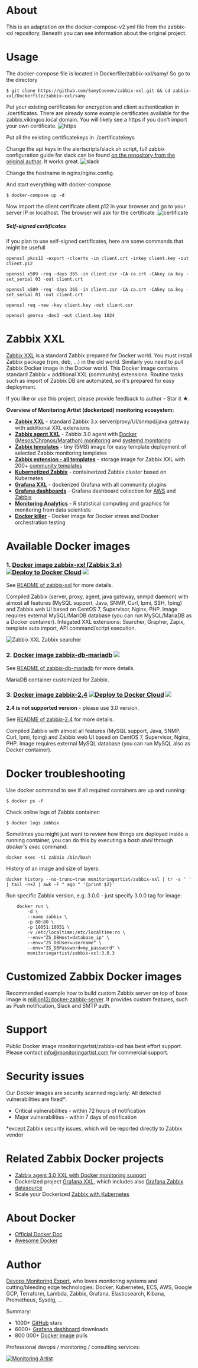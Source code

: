 # About
This is an adaptation on the docker-compose-v2.yml file from the zabbix-xxl repository. Beneath you can see information about the original project.

# Usage
The docker-compose file is located in Dockerfile/zabbix-xxl/samy/
So go to the directory
```
$ git clone https://github.com/SamyCoenen/zabbix-xxl.git && cd zabbix-xxl/Dockerfile/zabbix-xxl/samy
```

Put your existing certificates for encryption and client authentication in ./certificates. There are already some example certificates available for the zabbix.vikingco.local domain.
You will likely see a https if you don't import your own certificate. ![https](resources/Screenshot_https.png)

Put all the existing certificatekeys in ./certificatekeys


Change the api keys in the alertscripts/slack.sh script, full zabbix configuration guide for slack can be found [on the repository from the original author](https://github.com/ericoc/zabbix-slack-alertscript).
It works great. ![slack](resources/Screenshot_slack.png)

Change the hostname in nginx/nginx.config.

And start everything with docker-compose
```
$ docker-compose up -d
```

Now import the client certificate client.p12 in your browser and go to your server IP or localhost.
The browser will ask for the certificate .![certificate](resources/Screenshot_client_certificate.png)



##### Self-signed certificates
If you plan to use self-signed certificates, here are some commands that might be usefull

```
openssl pkcs12 -export -clcerts -in client.crt -inkey client.key -out client.p12

openssl x509 -req -days 365 -in client.csr -CA ca.crt -CAkey ca.key -set_serial 03 -out client.crt

openssl x509 -req -days 365 -in client.csr -CA ca.crt -CAkey ca.key -set_serial 01 -out client.crt

openssl req -new -key client.key -out client.csr

openssl genrsa -des3 -out client.key 1024
```

Zabbix XXL
==========

[Zabbix XXL](https://github.com/monitoringartist/zabbix-server-xxl-docker) is a standard Zabbix prepared for Docker world. You must install Zabbix package (rpm, deb, ...) in the old world. Similarly you need to pull Zabbix Docker image in the Docker world. This Docker image contains standard Zabbix + additional XXL (community) extensions. Routine tasks such as import of Zabbix DB are automated, so it's prepared for easy deployment.

If you like or use this project, please provide feedback to author - Star it ★.

**Overview of Monitoring Artist (dockerized) monitoring ecosystem:**

- **[Zabbix XXL](https://hub.docker.com/r/monitoringartist/zabbix-xxl/)** - standard Zabbix 3.x server/proxy/UI/snmpd/java gateway with additional XXL extensions
- **[Zabbix agent XXL](https://hub.docker.com/r/monitoringartist/zabbix-agent-xxl-limited/)** - Zabbix 3.0 agent with [Docker (Mesos/Chronos/Marathon) monitoring](https://github.com/monitoringartist/zabbix-docker-monitoring) and [systemd monitoring](https://github.com/monitoringartist/zabbix-systemd-monitoring)
- **[Zabbix templates](https://hub.docker.com/r/monitoringartist/zabbix-templates/)** - tiny (5MB) image for easy template deployment of selected Zabbix monitoring templates
- **[Zabbix extension - all templates](https://hub.docker.com/r/monitoringartist/zabbix-ext-all-templates/)** - storage image for Zabbix XXL with 200+ [community templates](https://github.com/monitoringartist/zabbix-community-repos)
- **[Kubernetized Zabbix](https://github.com/monitoringartist/kubernetes-zabbix)** - containerized Zabbix cluster based on Kubernetes
- **[Grafana XXL](https://hub.docker.com/r/monitoringartist/grafana-xxl/)** - dockerized Grafana with all community plugins
- **[Grafana dashboards](https://grafana.net/monitoringartist)** - Grafana dashboard collection for [AWS](https://github.com/monitoringartist/grafana-aws-cloudwatch-dashboards) and [Zabbix](https://github.com/monitoringartist/grafana-zabbix-dashboards)
- **[Monitoring Analytics](https://hub.docker.com/r/monitoringartist/monitoring-analytics/)** - R statistical computing and graphics for monitoring from data scientists
- **[Docker killer](https://hub.docker.com/r/monitoringartist/docker-killer/)** - Docker image for Docker stress and Docker orchestration testing

Available Docker images
=======================

### 1. [Docker image zabbix-xxl (Zabbix 3.x)](https://hub.docker.com/r/monitoringartist/zabbix-xxl/) [![Deploy to Docker Cloud](https://files.cloud.docker.com/images/deploy-to-dockercloud.svg)](https://cloud.docker.com/stack/deploy/?repo=https://github.com/monitoringartist/zabbix-xxl/tree/master/Dockerfile/zabbix-xxl/) [![](https://badge.imagelayers.io/monitoringartist/zabbix-xxl:latest.svg)](https://imagelayers.io/?images=monitoringartist/zabbix-xxl:latest)

See [README of zabbix-xxl](https://github.com/monitoringartist/zabbix-xxl/tree/master/Dockerfile/zabbix-xxl) for more details.

Compiled Zabbix (server, proxy, agent, java gateway, snmpd daemon) with almost all features (MySQL support, Java, SNMP, Curl, Ipmi, SSH, fping) and Zabbix web UI based on CentOS 7, Supervisor, Nginx, PHP. Image requires external MySQL/MariDB database (you can run MySQL/MariaDB as a Docker container). Integated XXL extensions: Searcher, Grapher, Zapix, template auto import, API command/script execution.

![Zabbix XXL Zabbix searcher](https://raw.githubusercontent.com/monitoringartist/zabbix-xxl/master/doc/zabbix-3.0-xxl-zabbix-searcher.png)

### 2. [Docker image zabbix-db-mariadb](https://registry.hub.docker.com/u/monitoringartist/zabbix-db-mariadb/) [![](https://badge.imagelayers.io/monitoringartist/zabbix-db-mariadb:latest.svg)](https://imagelayers.io/?images=monitoringartist/zabbix-db-mariadb:latest)

See [README of zabbix-db-mariadb](https://github.com/monitoringartist/zabbix-xxl/tree/master/Dockerfile/zabbix-db-mariadb)
for more details.

MariaDB container customized for Zabbix.

### 3. [Docker image zabbix-2.4](https://registry.hub.docker.com/u/monitoringartist/zabbix-2.4/) [![Deploy to Docker Cloud](https://files.cloud.docker.com/images/deploy-to-dockercloud.svg)](https://cloud.docker.com/stack/deploy/?repo=https://github.com/monitoringartist/zabbix-xxl/tree/master/Dockerfile/zabbix-2.4/) [![](https://badge.imagelayers.io/monitoringartist/zabbix-2.4:latest.svg)](https://imagelayers.io/?images=monitoringartist/zabbix-2.4:latest)

**2.4 is not supported version** - please use 3.0 version.

See [README of zabbix-2.4](https://github.com/monitoringartist/zabbix-xxl/tree/master/Dockerfile/zabbix-2.4)
for more details.

Compiled Zabbix with almost all features (MySQL support, Java, SNMP,
Curl, Ipmi, fping) and Zabbix web UI based on CentOS 7, Supervisor, Nginx, PHP.
Image requires external MySQL database (you can run MySQL also as Docker
container).

Docker troubleshooting
======================

Use docker command to see if all required containers are up and running:
```
$ docker ps -f
```

Check online logs of Zabbix container:
```
$ docker logs zabbix
```

Sometimes you might just want to review how things are deployed inside a running
 container, you can do this by executing a _bash shell_ through _docker's
 exec_ command:
```
docker exec -ti zabbix /bin/bash
```

History of an image and size of layers:
```
docker history --no-trunc=true monitoringartist/zabbix-xxl | tr -s ' ' | tail -n+2 | awk -F " ago " '{print $2}'
```

Run specific Zabbix version, e.g. 3.0.0 - just specify 3.0.0 tag for image:
```
	docker run \
		-d \
		--name zabbix \
		-p 80:80 \
		-p 10051:10051 \
    	-v /etc/localtime:/etc/localtime:ro \
		--env="ZS_DBHost=database_ip" \
		--env="ZS_DBUser=username" \
		--env="ZS_DBPassword=my_password" \
		monitoringartist/zabbix-xxl:3.0.3
```

Customized Zabbix Docker images
===============================

Recommended example how to build custom Zabbix server on top of base image is
[million12/docker-zabbix-server](https://github.com/million12/docker-zabbix-server).
It provides custom features, such as Push notification, Slack and SMTP auth.

Support
=======

Public Docker image monitoringartist/zabbix-xxl has best effort support.
Please contact info@monitoringartist.com for commercial support.

Security issues
===============

Our Docker images are security scanned regularly. All detected vulnerabilities are fixed*:

- Critical vulnerabilities - within 72 hours of notification
- Major vulnerabilities - within 7 days of notification

*except Zabbix security issues, which will be reported directly to Zabbix vendor  

Related Zabbix Docker projects
==============================

* [Zabbix agent 3.0 XXL with Docker monitoring support](https://github.com/monitoringartist/zabbix-agent-xxl)
* Dockerized project [Grafana XXL](https://github.com/monitoringartist/grafana-xxl), which includes also [Grafana Zabbix datasource](https://github.com/alexanderzobnin/grafana-zabbix)
* Scale your Dockerized [Zabbix with Kubernetes](https://github.com/monitoringartist/kubernetes-zabbix)

About Docker
============

* [Official Docker Doc](https://docs.docker.com/)
* [Awesome Docker](http://veggiemonk.github.io/awesome-docker/)

# Author

[Devops Monitoring Expert](http://www.jangaraj.com 'DevOps / Docker / Kubernetes / AWS ECS / Google GCP / Zabbix / Zenoss / Terraform / Monitoring'),
who loves monitoring systems and cutting/bleeding edge technologies: Docker,
Kubernetes, ECS, AWS, Google GCP, Terraform, Lambda, Zabbix, Grafana, Elasticsearch,
Kibana, Prometheus, Sysdig, ...

Summary:
* 1000+ [GitHub](https://github.com/monitoringartist/) stars
* 6000+ [Grafana dashboard](https://grafana.net/monitoringartist) downloads
* 800 000+ [Docker image](https://hub.docker.com/u/monitoringartist/) pulls

Professional devops / monitoring / consulting services:

[![Monitoring Artist](http://monitoringartist.com/img/github-monitoring-artist-logo.jpg)](http://www.monitoringartist.com 'DevOps / Docker / Kubernetes / AWS ECS / Google GCP / Zabbix / Zenoss / Terraform / Monitoring')
